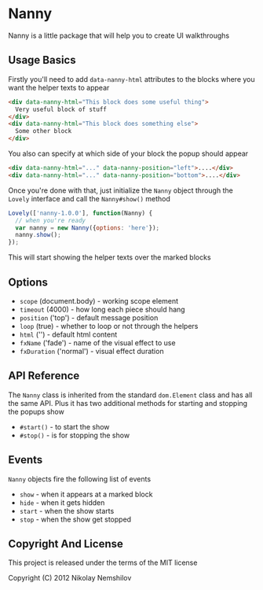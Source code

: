# Nanny

Nanny is a little package that will help you to create UI walkthroughs

## Usage Basics

Firstly you'll need to add `data-nanny-html` attributes to the blocks where you want
the helper texts to appear

```html
<div data-nanny-html="This block does some useful thing">
  Very useful block of stuff
</div>
<div data-nanny-html="This block does something else">
  Some other block
</div>
```

You also can specify at which side of your block the popup should appear

```html
<div data-nanny-html="..." data-nanny-position="left">....</div>
<div data-nanny-html="..." data-nanny-position="bottom">....</div>
```

Once you're done with that, just initialize the `Nanny` object through the `Lovely`
interface and call the `Nanny#show()` method

```js
Lovely(['nanny-1.0.0'], function(Nanny) {
  // when you're ready
  var nanny = new Nanny({options: 'here'});
  nanny.show();
});
```

This will start showing the helper texts over the marked blocks

## Options

 * `scope`      (document.body)  - working scope element
 * `timeout`    (4000)           - how long each piece should hang
 * `position`   ('top')          - default message position
 * `loop`       (true)           - whether to loop or not through the helpers
 * `html`       ('')             - default html content
 * `fxName`     ('fade')         - name of the visual effect to use
 * `fxDuration` ('normal')       - visual effect duration

## API Reference

The `Nanny` class is inherited from the standard `dom.Element` class and has all the same API.
Plus it has two additional methods for starting and stopping the popups show

 * `#start()` - to start the show
 * `#stop()` - is for stopping the show

## Events

`Nanny` objects fire the following list of events

 * `show` - when it appears at a marked block
 * `hide` - when it gets hidden
 * `start` - when the show starts
 * `stop` - when the show get stopped



## Copyright And License

This project is released under the terms of the MIT license

Copyright (C) 2012 Nikolay Nemshilov